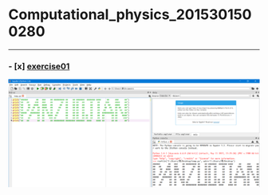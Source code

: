 # Computational_physics_2015301500280
------


### - [x] [exercise01](https://github.com/paaaaaan/Computational_physics_2015301500280/blob/master/temp.py)


![exercise02](https://github.com/paaaaaan/Computational_physics_2015301500280/blob/master/picture.png)
